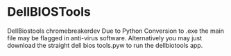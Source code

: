 # DellBIOSTools
DellBiostools 
chromebreakerdev
Due to Python Conversion to .exe the main file may be flagged in anti-virus software. 
Alternatively you may just download the straight dell bios tools.pyw to run the dellbiotools app.
